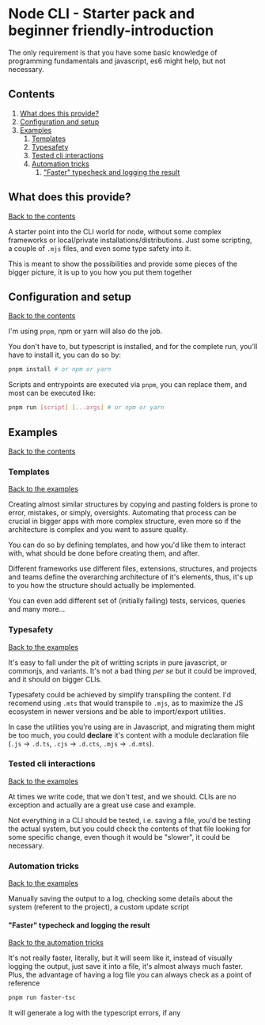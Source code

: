 # Node CLI - Starter pack and beginner friendly-introduction

The only requirement is that you have some basic knowledge of programming fundamentals and javascript, es6 might help, but not necessary.

## Contents

1. [What does this provide?](#what-does-this-provide)
1. [Configuration and setup](#configuration-and-setup)
1. [Examples](#examples)
   1. [Templates](#templates)
   1. [Typesafety](#typesafety)
   1. [Tested cli interactions](#tested-cli-interactions)
   1. [Automation tricks](#automation-tricks)
      1. ["Faster" typecheck and logging the result](#faster-typecheck-and-logging-the-result)

## What does this provide?

[Back to the contents](#contents)

A starter point into the CLI world for node, without some complex frameworks or local/private installations/distributions.
Just some scripting, a couple of `.mjs` files, and even some type safety into it.

This is meant to show the possibilities and provide some pieces of the bigger picture, it is up to you how you put them together

## Configuration and setup

[Back to the contents](#contents)

I'm using `pnpm`, npm or yarn will also do the job.

You don't have to, but typescript is installed, and for the complete run, you'll have to install it, you can do so by:

```bash
pnpm install # or npm or yarn
```

Scripts and entrypoints are executed via `pnpm`, you can replace them, and most can be executed like:

```bash
pnpm run [script] [...args] # or npm or yarn
```

## Examples

[Back to the contents](#contents)

### Templates

[Back to the examples](#examples)

Creating almost similar structures by copying and pasting folders is prone to error, mistakes, or simply, oversights.
Automating that process can be crucial in bigger apps with more complex structure, even more so if the architecture is complex and you want to assure quality.

You can do so by defining templates, and how you'd like them to interact with, what should be done before creating them, and after.

Different frameworks use different files, extensions, structures, and projects and teams define the overarching architecture of it's elements, thus, it's up to you how the structure should actually be implemented.

You can even add different set of (initially failing) tests, services, queries and many more...

### Typesafety

[Back to the examples](#examples)

It's easy to fall under the pit of writting scripts in pure javascript, or commonjs, and variants. It's not a bad thing _per se_ but it could be improved, and it should on bigger CLIs.

Typesafety could be achieved by simplify transpiling the content. I'd recomend using `.mts` that would transpile to `.mjs`, as to maximize the JS ecosystem in newer versions and be able to import/export utilities.

In case the utilities you're using are in Javascript, and migrating them might be too much, you could **declare** it's content with a module declaration file (`.js` -> `.d.ts`, `.cjs` -> `.d.cts`, `.mjs` -> `.d.mts`).

### Tested cli interactions

[Back to the examples](#examples)

At times we write code, that we don't test, and we should. CLIs are no exception and actually are a great use case and example.

Not everything in a CLI should be tested, i.e. saving a file, you'd be testing the actual system, but you could check the contents of that file looking for some specific change, even though it would be "slower", it could be necessary.

### Automation tricks

[Back to the examples](#examples)

Manually saving the output to a log, checking some details about the system (referent to the project), a custom update script

#### "Faster" typecheck and logging the result

[Back to the automation tricks](#automation-tricks)

It's not really faster, literally, but it will seem like it, instead of visually logging the output, just save it into a file, it's almost always much faster.
Plus, the advantage of having a log file you can always check as a point of reference

```bash
pnpm run faster-tsc
```

It will generate a log with the typescript errors, if any
